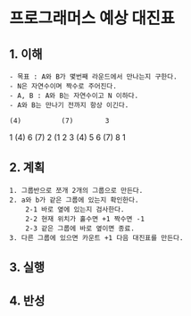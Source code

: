 # 프로그래머스 예상 대진표

## 1. 이해
    - 목표 : A와 B가 몇번째 라운드에서 만나는지 구한다.
    - N은 자연수이며 짝수로 주어진다.
    - A, B : A와 B는 자연수이고 N 이하다.
    - A와 B는 만나기 전까지 항상 이긴다.
    
    (4)          (7)        3
  1   (4)     6     (7)     2
(1  2  3 (4) 5  6 (7)   8     1     

## 2. 계획
    1. 그룹반으로 쪼개 2개의 그룹으로 만든다.
    2. a와 b가 같은 그룹에 있는지 확인한다.
        2-1 바로 옆에 있는지 검사한다.
        2-2 현재 위치가 홀수면 +1 짝수면 -1
        2-3 같은 그룹에 바로 옆이면 종료.
    3. 다른 그룹에 있으면 카운트 +1 다음 대진표를 만든다.

## 3. 실행

## 4. 반성
